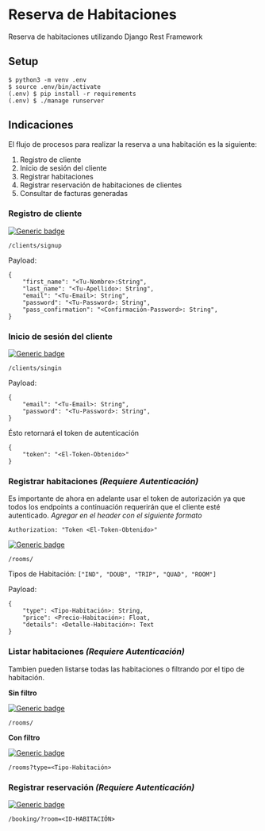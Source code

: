 # Reserva de Habitaciones

Reserva de habitaciones utilizando Django Rest Framework

## Setup

```
$ python3 -m venv .env
$ source .env/bin/activate
(.env) $ pip install -r requirements
(.env) $ ./manage runserver
```

## Indicaciones

El flujo de procesos para realizar la reserva a una habitación es la siguiente:

1. Registro de cliente
2. Inicio de sesión del cliente
3. Registrar habitaciones
4. Registrar reservación de habitaciones de clientes
5. Consultar de facturas generadas

### **Registro de cliente**

[![Generic badge](https://img.shields.io/static/v1?label=status&message=<POST>&color=green)](https://shields.io/)

`/clients/signup`

Payload:

```
{
    "first_name": "<Tu-Nombre>:String",
    "last_name": "<Tu-Apellido>: String",
    "email": "<Tu-Email>: String",
    "password": "<Tu-Password>: String",
    "pass_confirmation": "<Confirmación-Password>: String",
}
```

### **Inicio de sesión del cliente**

[![Generic badge](https://img.shields.io/static/v1?label=status&message=<POST>&color=green)](https://shields.io/)

`/clients/singin`

Payload:

```
{
    "email": "<Tu-Email>: String",
    "password": "<Tu-Password>: String",
}
```

Ésto retornará el token de autenticación

```
{
    "token": "<El-Token-Obtenido>"
}
```

### **Registrar habitaciones _(Requiere Autenticación)_**

Es importante de ahora en adelante usar el token de autorización ya que todos los endpoints a continuación requerirán que el cliente esté autenticado.
_Agregar en el header con el siguiente formato_

```
Authorization: "Token <El-Token-Obtenido>"
```

[![Generic badge](https://img.shields.io/static/v1?label=status&message=<POST>&color=green)](https://shields.io/)

`/rooms/`

Tipos de Habitación:
`["IND", "DOUB", "TRIP", "QUAD", "ROOM"]`

Payload:

```
{
    "type": <Tipo-Habitación>: String,
    "price": <Precio-Habitación>: Float,
    "details": <Detalle-Habitación>: Text
}
```

### **Listar habitaciones _(Requiere Autenticación)_**

Tambien pueden listarse todas las habitaciones o filtrando por el tipo de habitación.

**Sin filtro**

[![Generic badge](https://img.shields.io/static/v1?label=status&message=<GET>&color=blue)](https://shields.io/)

`/rooms/`

**Con filtro**

[![Generic badge](https://img.shields.io/static/v1?label=status&message=<GET>&color=blue)](https://shields.io/)

`/rooms?type=<Tipo-Habitación>`

### **Registrar reservación _(Requiere Autenticación)_**

[![Generic badge](https://img.shields.io/static/v1?label=status&message=<POST>&color=green)](https://shields.io/)

`/booking/?room=<ID-HABITACIÓN>`
